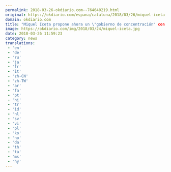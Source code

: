 ```yaml
---
permalink: 2018-03-26-okdiario.com--764640219.html
original: https://okdiario.com/espana/cataluna/2018/03/26/miquel-iceta-gobierno-concentracion-2025454
domain: okdiario.com
title: "Miquel Iceta propone ahora un \"gobierno de concentración" con todos"
image: https://okdiario.com/img/2018/03/24/miquel-iceta.jpg
date: 2018-03-26 11:59:23
category: news
translations: 
 - 'en'
 - 'de'
 - 'ru'
 - 'ja'
 - 'fr'
 - 'it'
 - 'zh-CN'
 - 'zh-TW'
 - 'ar'
 - 'fa'
 - 'pt'
 - 'hi'
 - 'tr'
 - 'id'
 - 'nl'
 - 'sv'
 - 'vi'
 - 'pl'
 - 'ko'
 - 'no'
 - 'da'
 - 'th'
 - 'ta'
 - 'ms'
 - 'hy'
---
```


